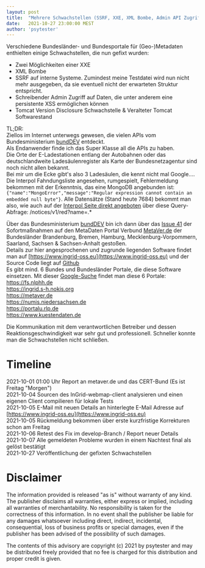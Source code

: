 ```yaml
---
layout: post
title:  "Mehrere Schwachstellen (SSRF, XXE, XML Bombe, Admin API Zugriff, etc.) im InGrid-webmap-client geschlossen"
date:   2021-10-27 23:00:00 MEST
author: 'psytester'
---
```


Verschiedene Bundesländer- und Bundesportale für (Geo-)Metadaten enthielten einige Schwachstellen, die nun gefixt wurden:
- Zwei Möglichkeiten einer XXE
- XML Bombe
- SSRF auf interne Systeme. Zumindest meine Testdatei wird nun nicht mehr ausgegeben, da sie eventuell nicht der erwarteten Struktur entspricht.
- Schreibender Admin Zugriff auf Daten, die unter anderem eine persistente XSS ermöglichen können
- Tomcat Version Disclosure Schwachstelle & Veralteter Tomcat Softwarestand

TL;DR:<br>
Ziellos im Internet unterwegs gewesen, die vielen APIs vom Bundesministerium [bundDEV](https://bund.dev) entdeckt.<br>
Als Endanwender finde ich das Super Klasse all die APIs zu haben.<br>
Die Orte der E-Ladestationen entlang der Autobahnen oder das deutschlandweite Ladesäulenregister als Karte der Bundesnetzagentur sind noch nicht allen bekannt.<br>
Bei mir um die Ecke gibt's also 3 Ladesäulen, die kennt nicht mal Google....<br>
Die Interpol Fahndungsliste angesehen, rumgespielt, Fehlermeldung bekommen mit der Erkenntnis, das eine MongoDB angebunden ist: `{"name":"MongoError","message":"Regular expression cannot contain an embedded null byte"}`. Alle Datensätze (Stand heute 7684) bekommt man also, wie auch auf der [Interpol Seite direkt angeboten](https://www.interpol.int/How-we-work/Notices/View-Red-Notices) über diese Query-Abfrage: /notices/v1/red?name=.*<br>

Über das Bundesministerium [bundDEV](https://bund.dev) bin ich dann über das [Issue 41](https://github.com/bundesAPI/sofortmassnahmen/issues/41) der Sofortmaßnahmen auf den MetaDaten Portal Verbund [MetaVer.de](https://metaver.de) der Bundesländer Brandenburg, Bremen, Hamburg, Mecklenburg-Vorpommern, Saarland, Sachsen & Sachsen-Anhalt gestoßen.<br>
Details zur hier angesprochenen und zugrunde liegenden Software findet man auf [https://www.ingrid-oss.eu](https://www.ingrid-oss.eu) und der Source Code liegt auf [Github](https://github.com/informationgrid/ingrid-webmap-client)<br>
Es gibt mind. 6 Bundes und Bundesländer Portale, die diese Software einsetzen. Mit dieser [Google-Suche](https://www.google.de/search?q=inurl:ingrid-webmap-client&filter=0) findet man diese 6 Portale:<br>
https://fs.nlphh.de<br>
https://ingrid.s-h.nokis.org<br>
https://metaver.de<br>
https://numis.niedersachsen.de<br>
https://portalu.rlp.de<br>
https://www.kuestendaten.de<br>

Die Kommunikation mit dem verantwortlichen Betreiber und dessen Reaktionsgeschwindigkeit war sehr gut und professionell. Schneller konnte man die Schwachstellen nicht schließen.


# Timeline
2021-10-01 01:00 Uhr Report an metaver.de und das CERT-Bund (Es ist Freitag "Morgen")<br>
2021-10-04 Sourcen des InGrid-webmap-client analysieren und einen eigenen Client compilieren für lokale Tests<br>
2021-10-05 E-Mail mit neuen Details an hinterlegte E-Mail Adresse auf [https://www.ingrid-oss.eu](https://www.ingrid-oss.eu)<br>
2021-10-05 Rückmeldung bekommen über erste kurzfristige Korrekturen schon am Freitag<br>
2021-10-06 Retest des Fix im develop-Branch / Report neuer Details<br>
2021-10-07 Alle gemeldeten Probleme wurden in einem Nachtest final als gelöst bestätigt<br>
2021-10-27 Veröffentlichung der gefixten Schwachstellen


# Disclaimer

The information provided is released "as is" without warranty of any kind. The publisher disclaims all warranties, either express or implied, including all warranties of merchantability. No responsibility is taken for the correctness of this information.
In no event shall the publisher be liable for any damages whatsoever including direct, indirect, incidental, consequential, loss of business profits or special damages, even if the publisher has been advised of the possibility of such damages.

The contents of this advisory are copyright (c) 2021 by psytester and may be distributed freely provided that no fee is charged for this distribution and proper credit is given.
